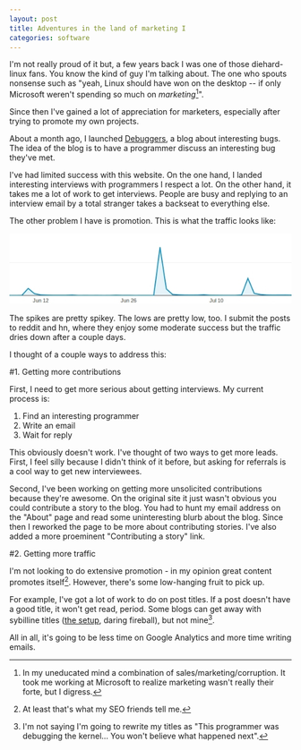 ```yaml
---
layout: post
title: Adventures in the land of marketing I
categories: software
---
```

I'm not really proud of it but, a few years back I was one of those diehard-linux fans. You know the kind of guy I'm talking about. The one who spouts nonsense such as "yeah, Linux should have won on the desktop -- if only Microsoft weren't spending so much on _marketing_[^marketing]".

Since then I've gained a lot of appreciation for marketers, especially after trying to promote my own projects.

About a month ago, I launched [Debuggers](http://debuggers.co), a blog about interesting bugs. The idea of the blog is to have a programmer discuss an interesting bug they've met.

I've had limited success with this website. On the one hand, I landed interesting interviews with programmers I respect a lot. On the other hand, it takes me a lot of work to get interviews. People are busy and replying to an interview email by a total stranger takes a backseat to everything else.

The other problem I have is promotion. This is what the traffic looks like:

![hit graph](/images/debuggers/ga.jpg)

The spikes are pretty spikey. The lows are pretty low, too. I submit the posts to reddit and hn, where they enjoy some moderate success but the traffic dries down after a couple days.

I thought of a couple ways to address this:

#1. Getting more contributions

First, I need to get more serious about getting interviews. My current process is:

1. Find an interesting programmer
2. Write an email
3. Wait for reply

This obviously doesn't work. I've thought of two ways to get more leads. First, I feel silly because I didn't think of it before, but asking for referrals is a cool way to get new interviewees.

Second, I've been working on getting more unsolicited contributions because they're awesome. On the original site it just wasn't obvious you could contribute a story to the blog. You had to hunt my email address on the "About" page and read some uninteresting blurb about the blog. Since then I reworked the page to be more about contributing stories. I've also added a more proeminent "Contributing a story" link.

#2. Getting more traffic

I'm not looking to do extensive promotion - in my opinion great content promotes itself[^content]. However, there's some low-hanging fruit to pick up.

For example, I've got a lot of work to do on post titles. If a post doesn't have a good title, it won't get read, period. Some blogs can get away with sybilline titles ([the setup](http://usesthis.com), daring fireball), but not mine[^buzzfeed].

All in all, it's going to be less time on Google Analytics and more time writing emails.

[^marketing]: In my uneducated mind a combination of sales/marketing/corruption. It took me working at Microsoft to realize marketing wasn't really their forte, but I digress.
[^content]: At least that's what my SEO friends tell me.
[^buzzfeed]: I'm not saying I'm going to rewrite my titles as "This programmer was debugging the kernel... You won't believe what happened next".
